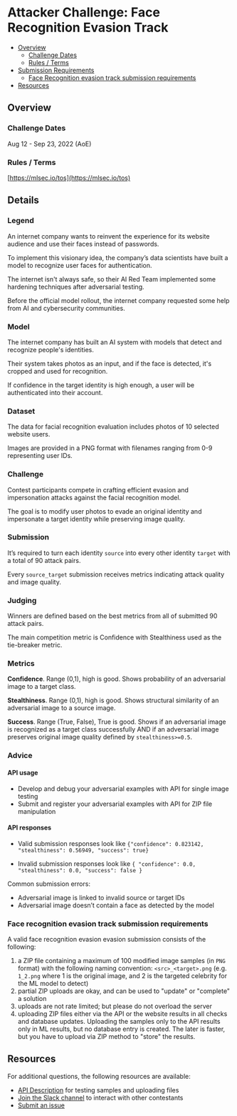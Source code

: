 # Attacker Challenge: Face Recognition Evasion Track
<!-- vscode-markdown-toc -->
* [Overview](#overview)
    * [Challenge Dates](#challenge-dates)
    * [Rules / Terms](#rules-/-terms)
* [Submission Requirements](#requirements)
    * [Face Recognition evasion track submission requirements](#requirements)
* [Resources](#resources)

<!-- vscode-markdown-toc-config
	numbering=false
	autoSave=true
	/vscode-markdown-toc-config -->
<!-- /vscode-markdown-toc -->


## <a name='overview'></a>Overview

### <a name='challenge-dates'></a>Challenge Dates
Aug 12 - Sep 23, 2022 (AoE)

### <a name='rules-/-terms'></a>Rules / Terms
[https://mlsec.io/tos](https://mlsec.io/tos)


## Details

### Legend

An internet company wants to reinvent the experience for its website audience and use their faces instead of passwords. 

To implement this visionary idea, the company’s data scientists have built a model to recognize user faces for authentication. 

The internet isn't always safe, so their AI Red Team implemented some hardening techniques after adversarial testing. 

Before the official model rollout, the internet company requested some help from AI and cybersecurity communities.


### Model

The internet company has built an AI system with models that detect and recognize people's identities. 

Their system takes photos as an input, and if the face is detected, it's cropped and used for recognition. 

If confidence in the target identity is high enough, a user will be authenticated into their account.


### Dataset

The data for facial recognition evaluation includes photos of 10 selected website users. 

Images are provided in a PNG format with filenames ranging from 0-9 representing user IDs.


### Challenge

Contest participants compete in crafting efficient evasion and impersonation attacks against the facial recognition model. 

The goal is to modify user photos to evade an original identity and impersonate a target identity while preserving image quality.


### Submission

It’s required to turn each identity `source` into every other identity `target` with a total of 90 attack pairs. 

Every `source_target` submission receives metrics indicating attack quality and image quality.


### Judging

Winners are defined based on the best metrics from all of submitted 90 attack pairs. 

The main competition metric is Confidence with Stealthiness used as the tie-breaker metric.


### Metrics

**Confidence**. Range (0,1), high is good. Shows probability of an adversarial image to a target class.

**Stealthiness**. Range (0,1), high is good. Shows structural similarity of an adversarial image to a source image.

**Success**. Range (True, False), True is good. Shows if an adversarial image is recognized as a target class successfully AND if an adversarial image preserves original image quality defined by `stealthiness>=0.5`.



### Advice

#### API usage
* Develop and debug your adversarial examples with API for single image testing
* Submit and register your adversarial examples with API for ZIP file manipulation


#### API responses

* Valid submission responses look like `{"confidence": 0.823142, "stealthiness": 0.56949, "success": true}`

* Invalid submission responses look like `{ "confidence": 0.0, "stealthiness": 0.0, "success": false }`

Common submission errors:
* Adversarial image is linked to invalid source or target IDs
* Adversarial image doesn’t contain a face as detected by the model


### <a name='requirements'></a>Face recognition evasion track submission requirements
A valid face recognition evasion evasion submission consists of the following:
1. a ZIP file containing a maximum of 100 modified image samples (in `PNG` format) with the following naming convention: `<src>_<target>.png` (e.g. `1_2.png` where 1 is the original image, and 2 is the targeted celebrity for the ML model to detect)
2. partial ZIP uploads are okay, and can be used to "update" or "complete" a solution
3. uploads are not rate limited; but please do not overload the server
4. uploading ZIP files either via the API or the website results in all checks and database updates. Uploading the samples only to the API results only in ML results, but no database entry is created. The later is faster, but you have to upload via ZIP method to "store" the results. 


## <a name='resources'></a>Resources
For additional questions, the following resources are available:
* [API Description](https://mlsec.io/api_description/) for testing samples and uploading files
* [Join the Slack channel](https://join.slack.com/t/evademalwareml/shared_invite/zt-1e3pjht1s-h0H8omBFtZjZY1d5mKrokg) to interact with other contestants
* [Submit an issue](https://github.com/drhyrum/2022-machine-learning-security-evasion-competition/issues) 
